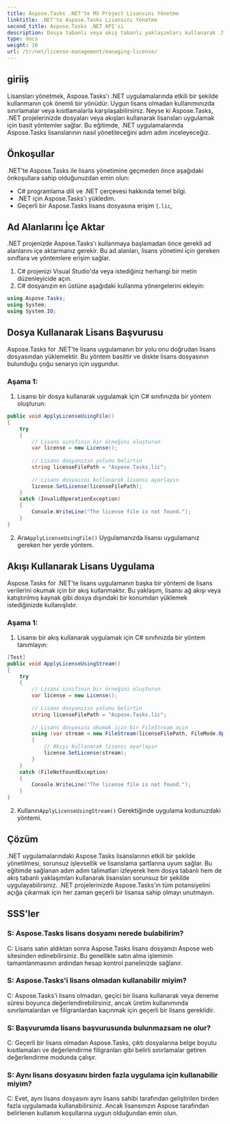 ```yaml
---
title: Aspose.Tasks .NET'te MS Project Lisansını Yönetme
linktitle: .NET'te Aspose.Tasks Lisansını Yönetme
second_title: Aspose.Tasks .NET API'si
description: Dosya tabanlı veya akış tabanlı yaklaşımları kullanarak .NET uygulamalarında Aspose.Tasks lisanslarını sorunsuz bir şekilde nasıl yöneteceğinizi öğrenin.
type: docs
weight: 10
url: /tr/net/license-management/managing-license/
---
```

## giriiş
Lisansları yönetmek, Aspose.Tasks'ı .NET uygulamalarında etkili bir şekilde kullanmanın çok önemli bir yönüdür. Uygun lisans olmadan kullanımınızda sınırlamalar veya kısıtlamalarla karşılaşabilirsiniz. Neyse ki Aspose.Tasks, .NET projelerinizde dosyaları veya akışları kullanarak lisansları uygulamak için basit yöntemler sağlar. Bu eğitimde, .NET uygulamalarında Aspose.Tasks lisanslarının nasıl yönetileceğini adım adım inceleyeceğiz.
## Önkoşullar
.NET'te Aspose.Tasks ile lisans yönetimine geçmeden önce aşağıdaki önkoşullara sahip olduğunuzdan emin olun:
- C# programlama dili ve .NET çerçevesi hakkında temel bilgi.
- .NET için Aspose.Tasks'ı yükledim.
- Geçerli bir Aspose.Tasks lisans dosyasına erişim (`.lic`,
## Ad Alanlarını İçe Aktar
.NET projenizde Aspose.Tasks'ı kullanmaya başlamadan önce gerekli ad alanlarını içe aktarmanız gerekir. Bu ad alanları, lisans yönetimi için gereken sınıflara ve yöntemlere erişim sağlar.

1. C# projenizi Visual Studio'da veya istediğiniz herhangi bir metin düzenleyicide açın.
2. C# dosyanızın en üstüne aşağıdaki kullanma yönergelerini ekleyin:
```csharp
using Aspose.Tasks;
using System;
using System.IO;

```
## Dosya Kullanarak Lisans Başvurusu
Aspose.Tasks for .NET'te lisans uygulamanın bir yolu onu doğrudan lisans dosyasından yüklemektir. Bu yöntem basittir ve diskte lisans dosyasının bulunduğu çoğu senaryo için uygundur.
### Aşama 1:
1. Lisansı bir dosya kullanarak uygulamak için C# sınıfınızda bir yöntem oluşturun:
```csharp
public void ApplyLicenseUsingFile()
{
    try
    {
        // Lisans sınıfının bir örneğini oluşturun
        var license = new License();
        
        // Lisans dosyanızın yolunu belirtin
        string licenseFilePath = "Aspose.Tasks.lic";
        
        // Lisans dosyasını kullanarak lisansı ayarlayın
        license.SetLicense(licenseFilePath);
    }
    catch (InvalidOperationException)
    {
        Console.WriteLine("The license file is not found.");
    }
}
```
2.  Ara`ApplyLicenseUsingFile()` Uygulamanızda lisansı uygulamanız gereken her yerde yöntem.
## Akışı Kullanarak Lisans Uygulama
Aspose.Tasks for .NET'te lisans uygulamanın başka bir yöntemi de lisans verilerini okumak için bir akış kullanmaktır. Bu yaklaşım, lisansı ağ akışı veya katıştırılmış kaynak gibi dosya dışındaki bir konumdan yüklemek istediğinizde kullanışlıdır.
### Aşama 1:
1. Lisansı bir akış kullanarak uygulamak için C# sınıfınızda bir yöntem tanımlayın:
```csharp
[Test]
public void ApplyLicenseUsingStream()
{
    try
    {
        // Lisans sınıfının bir örneğini oluşturun
        var license = new License();
        
        // Lisans dosyanızın yolunu belirtin
        string licenseFilePath = "Aspose.Tasks.lic";
        
        // Lisans dosyasını okumak için bir FileStream açın
        using (var stream = new FileStream(licenseFilePath, FileMode.Open))
        {
            // Akışı kullanarak lisansı ayarlayın
            license.SetLicense(stream);
        }
    }
    catch (FileNotFoundException)
    {
        Console.WriteLine("The license file is not found.");
    }
}
```
2.  Kullanın`ApplyLicenseUsingStream()` Gerektiğinde uygulama kodunuzdaki yöntemi.
## Çözüm
.NET uygulamalarındaki Aspose.Tasks lisanslarının etkili bir şekilde yönetilmesi, sorunsuz işlevsellik ve lisanslama şartlarına uyum sağlar. Bu eğitimde sağlanan adım adım talimatları izleyerek hem dosya tabanlı hem de akış tabanlı yaklaşımları kullanarak lisansları sorunsuz bir şekilde uygulayabilirsiniz. .NET projelerinizde Aspose.Tasks'ın tüm potansiyelini açığa çıkarmak için her zaman geçerli bir lisansa sahip olmayı unutmayın.
## SSS'ler
### S: Aspose.Tasks lisans dosyamı nerede bulabilirim?

C: Lisans satın aldıktan sonra Aspose.Tasks lisans dosyanızı Aspose web sitesinden edinebilirsiniz. Bu genellikle satın alma işleminin tamamlanmasının ardından hesap kontrol panelinizde sağlanır.

### S: Aspose.Tasks'i lisans olmadan kullanabilir miyim?

C: Aspose.Tasks'i lisans olmadan, geçici bir lisans kullanarak veya deneme süresi boyunca değerlendirebilirsiniz, ancak üretim kullanımında sınırlamalardan ve filigranlardan kaçınmak için geçerli bir lisans gereklidir.

### S: Başvurumda lisans başvurusunda bulunmazsam ne olur?

C: Geçerli bir lisans olmadan Aspose.Tasks, çıktı dosyalarına belge boyutu kısıtlamaları ve değerlendirme filigranları gibi belirli sınırlamalar getiren değerlendirme modunda çalışır.

### S: Aynı lisans dosyasını birden fazla uygulama için kullanabilir miyim?

C: Evet, aynı lisans dosyasını aynı lisans sahibi tarafından geliştirilen birden fazla uygulamada kullanabilirsiniz. Ancak lisansınızın Aspose tarafından belirlenen kullanım koşullarına uygun olduğundan emin olun.